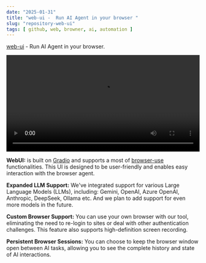 ```yaml
---
date: "2025-01-31"
title: "web-ui -  Run AI Agent in your browser "
slug: "repository-web-ui"
tags: [ github, web, browner, ai, automation ]
---
```




[web-ui][1] -  Run AI Agent in your browser.

<video src="https://github.com/user-attachments/assets/56bc7080-f2e3-4367-af22-6bf2245ff6cb" width="100%" controls autoplay loop>Your browser does not support playing this video!</video>

**WebUI:** is built on [Gradio][2] and supports a most of [browser-use][3] functionalities. This UI is designed to be user-friendly and enables easy interaction with the browser agent.

**Expanded LLM Support:** We've integrated support for various Large Language Models (LLMs), including: Gemini, OpenAI, Azure OpenAI, Anthropic, DeepSeek, Ollama etc. And we plan to add support for even more models in the future.

**Custom Browser Support:** You can use your own browser with our tool, eliminating the need to re-login to sites or deal with other authentication challenges. This feature also supports high-definition screen recording.

**Persistent Browser Sessions:** You can choose to keep the browser window open between AI tasks, allowing you to see the complete history and state of AI interactions.



   [1]: https://github.com/browser-use/web-ui
   [2]: https://www.gradio.app/
   [3]: https://github.com/browser-use/browser-use
